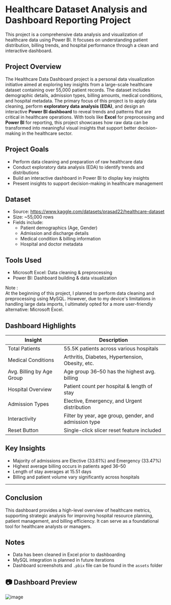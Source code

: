 # Healthcare Dataset Analysis and Dashboard Reporting Project
This project is a comprehensive data analysis and visualization of healthcare data using Power BI. It focuses on understanding patient distribution, billing trends, and hospital performance through a clean and interactive dashboard.

## Project Overview

The Healthcare Data Dashboard project is a personal data visualization initiative aimed at exploring key insights from a large-scale healthcare dataset containing over 55,000 patient records. The dataset includes demographic details, admission types, billing amounts, medical conditions, and hospital metadata. The primary focus of this project is to apply data cleaning, perform **exploratory data analysis (EDA)**, and design an interactive **Power BI dashboard** to reveal trends and patterns that are critical in healthcare operations. With tools like **Excel** for preprocessing and **Power BI** for reporting, this project showcases how raw data can be transformed into meaningful visual insights that support better decision-making in the healthcare sector.

## Project Goals
- Perform data cleaning and preparation of raw healthcare data
- Conduct exploratory data analysis (EDA) to identify trends and distributions
- Build an interactive dashboard in Power BI to display key insights
- Present insights to support decision-making in healthcare management

## Dataset

- Source: https://www.kaggle.com/datasets/prasad22/healthcare-dataset
- Size: ~55,000 rows
- Fields include:
  - Patient demographics (Age, Gender)
  - Admission and discharge details
  - Medical condition & billing information
  - Hospital and doctor metadata

## Tools Used
- Microsoft Excel: Data cleaning & preprocessing
- Power BI: Dashboard building & data visualization

Note :  
At the beginning of this project, I planned to perform data cleaning and preprocessing using MySQL. However, due to my device's limitations in handling large data imports, I ultimately opted for a more user-friendly alternative: Microsoft Excel.

## Dashboard Highlights

| Insight | Description |
|--------|-------------|
| Total Patients | 55.5K patients across various hospitals |
| Medical Conditions | Arthritis, Diabetes, Hypertension, Obesity, etc. |
| Avg. Billing by Age Group | Age group 36–50 has the highest avg. billing |
| Hospital Overview | Patient count per hospital & length of stay |
| Admission Types | Elective, Emergency, and Urgent distribution |
| Interactivity | Filter by year, age group, gender, and admission type |
| Reset Button | Single-click slicer reset feature included |

## Key Insights

- Majority of admissions are Elective (33.61%) and Emergency (33.47%)
- Highest average billing occurs in patients aged 36–50
- Length of stay averages at 15.51 days
- Billing and patient volume vary significantly across hospitals

---

## Conclusion

This dashboard provides a high-level overview of healthcare metrics, supporting strategic analysis for improving hospital resource planning, patient management, and billing efficiency. It can serve as a foundational tool for healthcare analysts or managers.

## Notes

- Data has been cleaned in Excel prior to dashboarding
- MySQL integration is planned in future iterations
- Dashboard screenshots and `.pbix` file can be found in the `assets` folder

## 📷 Dashboard Preview
![image](https://github.com/user-attachments/assets/fbb19b67-3e98-415f-9f29-4ce6a033a066)

